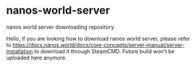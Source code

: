 # nanos-world-server
nanos world server downloading repository

Hello, if you are looking how to download nanos world server, please refer to https://docs.nanos.world/docs/core-concepts/server-manual/server-installation to download it through SteamCMD. Future build won't be uploaded here anymore.

